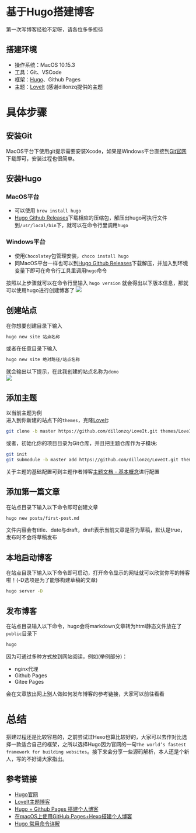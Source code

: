 # 基于Hugo搭建博客


第一次写博客经验不足呀，请各位多多担待

## 搭建环境
- 操作系统：MacOS 10.15.3
- 工具：Git、VSCode
- 框架：[Hugo](https://github.com/gohugoio/hugo)、Github Pages
- 主题：[LoveIt](https://github.com/dillonzq/LoveIt) (感谢dillonzq提供的主题

# 具体步骤

## 安装Git
MacOS平台下使用git提示需要安装Xcode，如果是Windows平台直接到[Git官网](https://git-scm.com/)下载即可，安装过程也很简单。

## 安装Hugo
### MacOS平台
- 可以使用 `brew install hugo`
- [Hugo Github Releases](https://github.com/gohugoio/hugo/releases)下载相应的压缩包，解压出hugo可执行文件到`/usr/local/bin`下，就可以在命令行里调用`hugo`

### Windows平台
- 使用`Chocolatey`包管理安装，`choco install hugo`
- 同MacOS平台一样也可以到[Hugo Github Releases](https://github.com/gohugoio/hugo/releases)下载解压，并加入到环境变量下即可在命令行工具里调用`hugo`命令

按照以上步骤就可以在命令行里输入 `hugo version` 就会得出以下版本信息，那就可以使用hugo进行创建博客了
![](https://cdn.jsdelivr.net/gh/Janyd/blog-images/imgs/20200423224427.png)

## 创建站点
在你想要创建目录下输入
```Bash
hugo new site 站点名称
```
或者在任意目录下输入
```Bash
hugo new site 绝对路径/站点名称
```
就会输出以下提示，在此我创建的站点名称为`demo`  
![](https://cdn.jsdelivr.net/gh/Janyd/blog-images/imgs/20200423225755.png)  

## 添加主题
以当前主题为例  
进入到你新建的站点下的`themes`，克隆[LoveIt](https://github.com/dillonzq/LoveIt):
```Bash
git clone -b master https://github.com/dillonzq/LoveIt.git themes/LoveIt
```
或者，初始化你的项目目录为Git仓库，并且把主题仓库作为子模块:
```Bash
git init
git submodule -b master add https://github.com/dillonzq/LoveIt.git themes/LoveIt
```
关于主题的基础配置可到主题作者博客[主题文档 - 基本概念](https://hugoloveit.com/zh-cn/theme-documentation-basics/)进行配置  

## 添加第一篇文章
在站点目录下输入以下命令即可创建文章
```Bash
hugo new posts/first-post.md
```
文件内容会有title、date与draft，draft表示当前文章是否为草稿，默认是true，发布时不会将草稿发布

## 本地启动博客
在站点目录下输入以下命令即可启动，打开命令显示的网址就可以欣赏你写的博客啦！(-D选项是为了能够构建草稿的文章)
```Bash
hugo server -D
```

## 发布博客
在站点目录输入以下命令，hugo会将markdown文章转为html静态文件放在了`public`目录下
```Bash
hugo
```
因为可通过多种方式放到网站阅读，例如(举例部分)：
- nginx代理
- Github Pages
- Gitee Pages  

会在文章放出网上别人做如何发布博客的参考链接，大家可以前往看看

# 总结
搭建过程还是比较容易的，之前尝试过Hexo也算比较好的，大家可以去作对比选择一款适合自己的框架，之所以选择Hugo因为官网的一句`The world’s fastest framework for building websites`。接下来会分享一些源码解析，本人还是个新人，写的不好请大家指出。

## 参考链接
- [Hugo官网](https://gohugo.io/)
- [LoveIt主题博客](https://hugoloveit.com/zh-cn/theme-documentation-basics/#site-configuration)
- [Hugo + Github Pages 搭建个人博客](https://www.cnblogs.com/stevexu/p/10779375.html)
- [在macOS上使用GitHub Pages+Hexo搭建个人博客](https://jeromememory.github.io/2019/08/08/%E5%9C%A8macOS%E4%B8%8A%E4%BD%BF%E7%94%A8GitHub-Pages-Hexo%E6%90%AD%E5%BB%BA%E4%B8%AA%E4%BA%BA%E5%8D%9A%E5%AE%A2.html)
- [Hugo 常用命令详解](https://blog.csdn.net/weixin_33769125/article/details/93111054)
